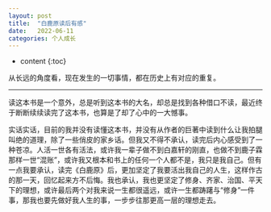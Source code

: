 ```yaml
---
layout: post
title:  "白鹿原读后有感"
date:   2022-06-11
categories: 个人成长
---
```

* content
{:toc}

从长远的角度看，现在发生的一切事情，都在历史上有对应的重复。

---
读这本书是一个意外，总是听到这本书的大名，却总是找到各种借口不读，最近终于断断续续读完了这本书，也算是了却了心中的一大憾事。

实话实话，目前的我并没有读懂这本书，并没有从作者的巨著中读到什么让我拍腿叫绝的道理，除了一些俏皮的家乡话。但我又不得不承认，读完后内心感受到了一种苍凉。人活一世各有活法，或许我一辈子做不到白嘉轩的刚直，也做不到鹿子霖那样一世“混账”，或许我又根本和书上的任何一个人都不是，我只是我自己。但有一点我要承认，读完《白鹿原》后，更加坚定了我要活出我自己的人生，这样作古的那一天，回忆起来方不后悔。我也承认，我也更坚定了修身、齐家、治国、平天下的理想，或许最后两个对我来说一生都很遥远，或许一生都踌躇与“修身”一件事，那我也要先做好我人生的事，一步步往那更高一层的理想走去。
